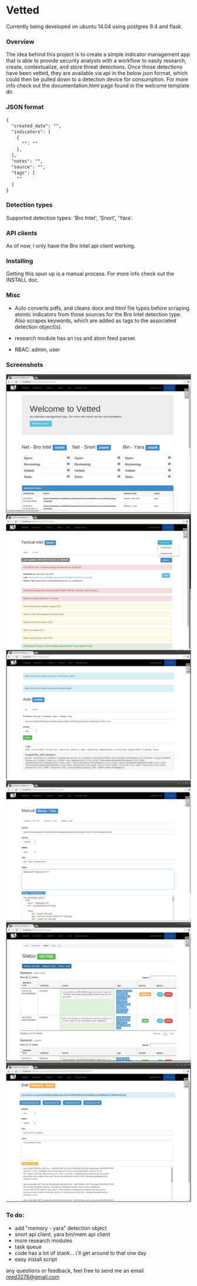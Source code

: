# Vetted

Currently being developed on ubuntu 14.04 using postgres 9.4 and flask.

### Overview

The idea behind this project is to create a simple indicator management app that is able to provide security analysts with a workflow to easily research, create, contextualize, and store threat detections. Once those detections have been vetted, they are available via api in the below json format, which could then be pulled down to a detection device for consumption. For more info check out the documentation.html page found in the welcome template dir.  

### JSON format

```
{
  "created_date": "", 
  "indicators": [
    {
      "": ""
    }, 
  ],
  "notes": "", 
  "source": "", 
  "tags": [
    ""
  ]
}
```

### Detection types

Supported detection types: 'Bro Intel', 'Snort', 'Yara'.

### API clients

As of now, I only have the Bro Intel api client working.

### Installing

Getting this spun up is a manual process. For more info check out the INSTALL doc.

### Misc

- Auto converts pdfs, and cleans docx and html file types before scraping atomic indicators from those sources for the Bro Intel detection type. Also scrapes keywords, which are added as tags to the associated detection object(s).

- research module has an rss and atom feed parser. 

- RBAC: admin, user

### Screenshots

![welcome](./screens/welcome.png)
![feeds](./screens/feeds.png)
![auto_create](./screens/auto_create.png)
![manual](./screens/manual.png)
![vetted](./screens/vetted.png)
![editintel](./screens/editintel.png)

### To do:
- add "memory - yara" detection object
- snort api client, yara bin/mem api client
- more research modules
- task queue
- code has a lot of stank... i'll get around to that one day
- easy install script


any questions or feedback, feel free to send me an email reed3276@gmail.com

